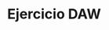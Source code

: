 ---
title: "Ejercicio DAW"

description: "Statics Sites - CPIFP Los Enlaces"

featured_image: '/images/spider.jpg'
---